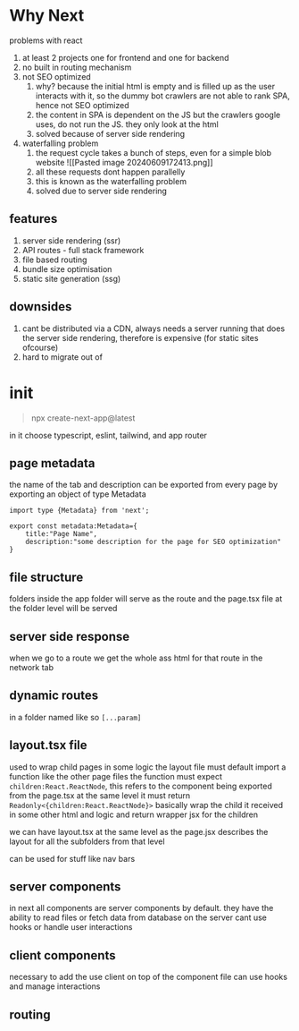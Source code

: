 # Why Next
problems with react
1. at least 2 projects one for frontend and one for backend
2. no built in routing mechanism
3. not SEO optimized
	1. why? because the initial html is empty and is filled up as the user interacts with it, so the dummy bot crawlers are not able to rank SPA, hence not SEO optimized
	2. the content in SPA is dependent on the JS but the crawlers google uses, do not run the JS. they only look at the html
	3. solved because of server side rendering
4. waterfalling problem
	1. the request cycle takes a bunch of steps, even for a simple blob website
![[Pasted image 20240609172413.png]]
	2. all these requests dont happen parallelly
	3. this is known as the waterfalling problem
	4. solved due to server side rendering
## features
1. server side rendering (ssr)
2. API routes - full stack framework
3. file based routing
4. bundle size optimisation
5. static site generation (ssg)
## downsides
1. cant be distributed via a CDN, always needs a server running that does the server side rendering, therefore is expensive (for static sites ofcourse)
2. hard to migrate out of

# init
> npx create-next-app@latest

in it choose typescript, eslint, tailwind, and app router
## page metadata
the name of the tab and description can be exported from every page by exporting an object of type Metadata
```tsx
import type {Metadata} from 'next';

export const metadata:Metadata={
	title:"Page Name",
	description:"some description for the page for SEO optimization"
}
```
## file structure
folders inside the app folder will serve as the route and the page.tsx file at the folder level will be served
## server side response
when we go to a route we get the whole ass html for that route in the network tab
## dynamic routes
in a folder named like so `[...param]`
## layout.tsx file
used to wrap child pages in some logic
the layout file must default import a function like the other page files
the function must expect `children:React.ReactNode`, this refers to the component being exported from the page.tsx at the same level
it must return `Readonly<{children:React.ReactNode}>`
basically wrap the child it received in some other html and logic and return wrapper jsx for the children

we can have layout.tsx at the same level as the page.jsx
describes the layout for all the subfolders from that level

can be used for stuff like nav bars
## server components
in next all components are server components by default.
they have the ability to read files or fetch data from database on the server
cant use hooks or handle user interactions
## client components
necessary to add the use client on top of the component file
can use hooks and manage interactions
## routing